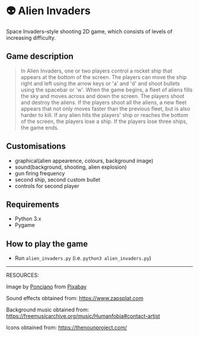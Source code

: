 # :alien: Alien Invaders
Space Invaders–style shooting 2D game, which consists of levels of increasing difficulty.


## Game description

> In Alien Invaders, one or two players control a rocket ship that appears
at the bottom of the screen. The players can move the ship
right and left using the arrow keys or 'a' and 'd' and shoot bullets using the
spacebar or 'w'. When the game begins, a fleet of aliens fills the sky
and moves across and down the screen. The players shoot and
destroy the aliens. If the players shoot all the aliens, a new fleet
appears that not only moves faster than the previous fleet, but is also
harder to kill. If any alien hits
the players' ship or reaches the bottom of the screen, the players
lose a ship. If the players lose three ships, the game ends.

## Customisations
- graphical(alien appearence, colours, background image)
- sound(background, shooting, alien explosion)
- gun firing frequency
- second ship, second custom bullet
- controls for second player

## Requirements
- Python 3.x
- Pygame

## How to play the game
- Run `alien_invaders.py` (i.e. `python3 alien_invaders.py`)

---------------
RESOURCES:

Image by <a href="https://pixabay.com/users/ponciano-1905611/?utm_source=link-attribution&amp;utm_medium=referral&amp;utm_campaign=image&amp;utm_content=1527501">Ponciano</a> from <a href="https://pixabay.com/?utm_source=link-attribution&amp;utm_medium=referral&amp;utm_campaign=image&amp;utm_content=1527501">Pixabay</a>

Sound effects obtained from: https://www.zapsplat.com

Background music obtained from: https://freemusicarchive.org/music/Humanfobia#contact-artist

Icons obtained from: https://thenounproject.com/

